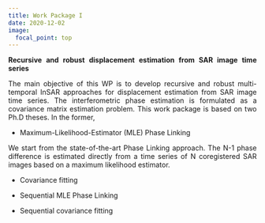 ```yaml
---
title: Work Package I
date: 2020-12-02
image:
  focal_point: top
---
```


<style>
body {
text-align: justify}
</style>


<strong> Recursive and robust displacement estimation from SAR image time series </strong>

The main objective of this WP is to develop recursive and robust multi-temporal InSAR approaches for displacement estimation from SAR image time series. The interferometric phase estimation is formulated as a covariance matrix estimation problem. This work package is based on two Ph.D theses. In the former, 

  - Maximum-Likelihood-Estimator (MLE) Phase Linking
  
  We start from the state-of-the-art Phase Linking approach. The N-1 phase difference is estimated directly from a time series of N coregistered SAR images based on a maximum likelihood estimator.

  - Covariance fitting
  
  - Sequential MLE Phase Linking
  
  - Sequential covariance fitting

